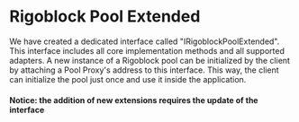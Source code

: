 # Rigoblock Pool Extended

We have created a dedicated interface called "IRigoblockPoolExtended". This interface includes all core implementation methods and all supported adapters. A new instance of a Rigoblock pool can be initialized by the client by attaching a Pool Proxy's address to this interface. This way, the client can initialize the pool just once and use it inside the application.

#### Notice: the addition of new extensions requires the update of the interface

